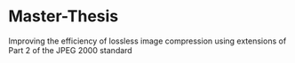 # Master-Thesis

Improving the efficiency of lossless image compression using extensions of Part 2 of the JPEG 2000 standard
